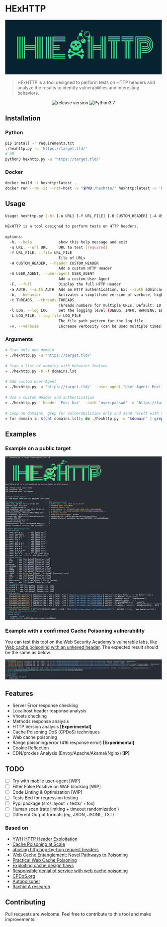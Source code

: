 # HExHTTP

![logo](./docs/_media/logo-v1.png)

> HExHTTP is a tool designed to perform tests on HTTP headers and analyze the results to identify vulnerabilities and interesting behaviors.

<div align="center">
<img src="https://img.shields.io/github/v/release/c0dejump/HExHTTP" alt="release version">
<img alt="Python3.7" src="https://img.shields.io/badge/Python-3.7+-informational">
</div>

## Installation

### Python

```bash
pip install -r requirements.txt
./hexhttp.py -u 'https://target.tld/'
# OR
python3 hexhttp.py -u 'https://target.tld/'
```

### Docker

```bash
docker build -t hexhttp:latest .
docker run --rm -it --net=host -v "$PWD:/hexhttp/" hexhttp:latest -u 'https://target.tld/'
```

## Usage

```bash
Usage: hexhttp.py [-h] [-u URL] [-f URL_FILE] [-H CUSTOM_HEADER] [-A USER_AGENT] [-F] [-a AUTH] [-b]

HExHTTP is a tool designed to perform tests on HTTP headers.

options:
  -h, --help            show this help message and exit
  -u URL, --url URL     URL to test [required]
  -f URL_FILE, --file URL_FILE
                        File of URLs
  -H CUSTOM_HEADER, --header CUSTOM_HEADER
                        Add a custom HTTP Header
  -A USER_AGENT, --user-agent USER_AGENT
                        Add a custom User Agent
  -F, --full            Display the full HTTP Header
  -a AUTH, --auth AUTH  Add an HTTP authentication. Ex: --auth admin:admin
  -b, --behavior        Activates a simplified version of verbose, highlighting interesting cache behaviors
  -t THREADS, --threads THREADS
                        Threads numbers for multiple URLs. Default: 10
  -l LOG, --log LOG     Set the logging level (DEBUG, INFO, WARNING, ERROR, CRITICAL)
  -L LOG_FILE, --log-file LOG_FILE
                        The file path pattern for the log file.
  -v, --verbose         Increase verbosity (can be used multiple times)
```

### Arguments

```bash
# Scan only one domain
» ./hexhttp.py -u 'https://target.tld/'

# Scan a list of domains with behavior feature
» ./hexhttp.py -b -f domains.lst

# Add custom User-Agent
» ./hexhttp.py -u 'https://target.tld/' --user-agent "User-Agent: Mozilla/5.0 (X11; Ubuntu; Linux x86_64) Firefox/123.0-BugBounty"

# Use a custom Header and authentication
» ./hexhttp.py --header 'Foo: bar' --auth 'user:passwd' -u 'https://target.tld/' 

# Loop on domains, grep for vulnerabilities only and send result with notify (from projectdiscovery)
» for domain in $(cat domains.lst); do ./hexhttp.py -u "$domain" | grep -Eio "(INTERESTING|CONFIRMED)(.*)PAYLOAD.?:(.*){5,20}$" | notify -silent; done
```

## Examples

### Example on a public target
![example 1](./docs/_media/example_01.png)

### Example with a confirmed Cache Poisoning vulnerability
You can test this tool on the Web Security Academy's vulnerable labs, like [Web cache poisoning with an unkeyed header](https://portswigger.net/web-security/web-cache-poisoning/exploiting-design-flaws/lab-web-cache-poisoning-with-an-unkeyed-header). The expected result should be the same as below.

![example poisoner](./docs/_media/example_02.png)

## Features

- Server Error response checking
- Localhost header response analysis
- Vhosts checking
- Methods response analysis
- HTTP Version analysis **[Experimental]**
- Cache Poisoning DoS (CPDoS) techniques
- Web cache poisoning
- Range poisoning/error (416 response error) **[Experimental]**
- Cookie Reflection
- CDN/proxies Analysis (Envoy/Apache/Akamai/Nginx) **[IP]**

## TODO

- [ ] Try with mobile user-agent [WIP]
- [ ] Filter False Positive on WAF blocking [WIP]
- [ ] Code Linting & Optimization [WIP]
- [ ] Tests Bed for regression testing
- [ ] Pypi package (src/ layout + tests/ + tox)
- [ ] Human scan (rate limiting + timeout randomization )
- [ ] Different Output formats (eg, JSON, JSONL, TXT)

### Based on
- [YWH HTTP Header Exploitation](https://blog.yeswehack.com/yeswerhackers/http-header-exploitation/)
- [Cache Poisoning at Scale](https://youst.in/posts/cache-poisoning-at-scale/)
- [abusing http hop-by-hop request headers](https://nathandavison.com/blog/abusing-http-hop-by-hop-request-headers)
- [Web Cache Entanglement: Novel Pathways to Poisoning](https://portswigger.net/research/web-cache-entanglement)
- [Practical Web Cache Poisoning](https://portswigger.net/research/practical-web-cache-poisoning)
- [Exploiting cache design flaws](https://portswigger.net/web-security/web-cache-poisoning/exploiting-design-flaws)
- [Responsible denial of service with web cache poisoning](https://portswigger.net/research/responsible-denial-of-service-with-web-cache-poisoning)
- [CPDoS.org](https://cpdos.org/)
- [Autopoisoner](https://github.com/Th0h0/autopoisoner)
- [Rachid.A research](https://zhero-web-sec.github.io/research-and-things/nextjs-and-cache-poisoning-a-quest-for-the-black-hole)

## Contributing

Pull requests are welcome. Feel free to contribute to this tool and make improvements!